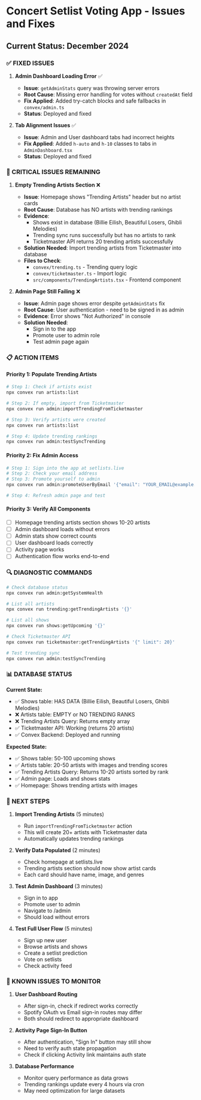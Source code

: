 # Concert Setlist Voting App - Issues and Fixes

## Current Status: December 2024

### ✅ FIXED ISSUES

1. **Admin Dashboard Loading Error** ✅
   - **Issue**: `getAdminStats` query was throwing server errors
   - **Root Cause**: Missing error handling for votes without `createdAt` field
   - **Fix Applied**: Added try-catch blocks and safe fallbacks in `convex/admin.ts`
   - **Status**: Deployed and fixed

2. **Tab Alignment Issues** ✅
   - **Issue**: Admin and User dashboard tabs had incorrect heights
   - **Fix Applied**: Added `h-auto` and `h-10` classes to tabs in `AdminDashboard.tsx`
   - **Status**: Deployed and fixed

### 🚨 CRITICAL ISSUES REMAINING

1. **Empty Trending Artists Section** ❌
   - **Issue**: Homepage shows "Trending Artists" header but no artist cards
   - **Root Cause**: Database has NO artists with trending rankings
   - **Evidence**: 
     - Shows exist in database (Billie Eilish, Beautiful Losers, Ghibli Melodies)
     - Trending sync runs successfully but has no artists to rank
     - Ticketmaster API returns 20 trending artists successfully
   - **Solution Needed**: Import trending artists from Ticketmaster into database
   - **Files to Check**:
     - `convex/trending.ts` - Trending query logic
     - `convex/ticketmaster.ts` - Import logic
     - `src/components/TrendingArtists.tsx` - Frontend component

2. **Admin Page Still Failing** ❌
   - **Issue**: Admin page shows error despite `getAdminStats` fix
   - **Root Cause**: User authentication - need to be signed in as admin
   - **Evidence**: Error shows "Not Authorized" in console
   - **Solution Needed**: 
     - Sign in to the app
     - Promote user to admin role
     - Test admin page again

### 📋 ACTION ITEMS

#### Priority 1: Populate Trending Artists
```bash
# Step 1: Check if artists exist
npx convex run artists:list

# Step 2: If empty, import from Ticketmaster
npx convex run admin:importTrendingFromTicketmaster

# Step 3: Verify artists were created
npx convex run artists:list

# Step 4: Update trending rankings
npx convex run admin:testSyncTrending
```

#### Priority 2: Fix Admin Access
```bash
# Step 1: Sign into the app at setlists.live
# Step 2: Check your email address
# Step 3: Promote yourself to admin
npx convex run admin:promoteUserByEmail '{"email": "YOUR_EMAIL@example.com"}'

# Step 4: Refresh admin page and test
```

#### Priority 3: Verify All Components
- [ ] Homepage trending artists section shows 10-20 artists
- [ ] Admin dashboard loads without errors
- [ ] Admin stats show correct counts
- [ ] User dashboard loads correctly
- [ ] Activity page works
- [ ] Authentication flow works end-to-end

### 🔍 DIAGNOSTIC COMMANDS

```bash
# Check database status
npx convex run admin:getSystemHealth

# List all artists
npx convex run trending:getTrendingArtists '{}'

# List all shows
npx convex run shows:getUpcoming '{}'

# Check Ticketmaster API
npx convex run ticketmaster:getTrendingArtists '{" limit": 20}'

# Test trending sync
npx convex run admin:testSyncTrending
```

### 📊 DATABASE STATUS

**Current State:**
- ✅ Shows table: HAS DATA (Billie Eilish, Beautiful Losers, Ghibli Melodies)
- ❌ Artists table: EMPTY or NO TRENDING RANKS
- ❌ Trending Artists Query: Returns empty array
- ✅ Ticketmaster API: Working (returns 20 artists)
- ✅ Convex Backend: Deployed and running

**Expected State:**
- ✅ Shows table: 50-100 upcoming shows
- ✅ Artists table: 20-50 artists with images and trending scores
- ✅ Trending Artists Query: Returns 10-20 artists sorted by rank
- ✅ Admin page: Loads and shows stats
- ✅ Homepage: Shows trending artists with images

### 🎯 NEXT STEPS

1. **Import Trending Artists** (5 minutes)
   - Run `importTrendingFromTicketmaster` action
   - This will create 20+ artists with Ticketmaster data
   - Automatically updates trending rankings

2. **Verify Data Populated** (2 minutes)
   - Check homepage at setlists.live
   - Trending artists section should now show artist cards
   - Each card should have name, image, and genres

3. **Test Admin Dashboard** (3 minutes)
   - Sign in to app
   - Promote user to admin
   - Navigate to /admin
   - Should load without errors

4. **Test Full User Flow** (5 minutes)
   - Sign up new user
   - Browse artists and shows
   - Create a setlist prediction
   - Vote on setlists
   - Check activity feed

### 🐛 KNOWN ISSUES TO MONITOR

1. **User Dashboard Routing**
   - After sign-in, check if redirect works correctly
   - Spotify OAuth vs Email sign-in routes may differ
   - Both should redirect to appropriate dashboard

2. **Activity Page Sign-In Button**
   - After authentication, "Sign In" button may still show
   - Need to verify auth state propagation
   - Check if clicking Activity link maintains auth state

3. **Database Performance**
   - Monitor query performance as data grows
   - Trending rankings update every 4 hours via cron
   - May need optimization for large datasets
